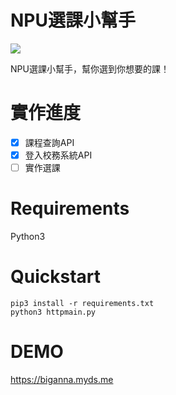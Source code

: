 # NPU選課小幫手
[![](https://img.shields.io/badge/python-3.6-blue.svg)](https://www.python.org/)

NPU選課小幫手，幫你選到你想要的課！


# 實作進度 
- [x] 課程查詢API
- [x] 登入校務系統API
- [ ] 實作選課

# Requirements 
Python3

# Quickstart
    pip3 install -r requirements.txt
    python3 httpmain.py

# DEMO
https://biganna.myds.me

